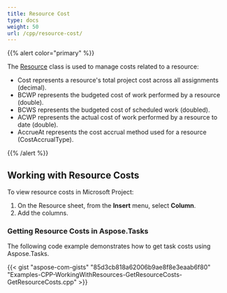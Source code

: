 ```yaml
---
title: Resource Cost
type: docs
weight: 50
url: /cpp/resource-cost/
---
```


{{% alert color="primary" %}} 

The [Resource](https://apireference.aspose.com/tasks/cpp/class/aspose.tasks.resource) class is used to manage costs related to a resource:

- Cost represents a resource's total project cost across all assignments (decimal).
- BCWP represents the budgeted cost of work performed by a resource (double).
- BCWS represents the budgeted cost of scheduled work (doubled).
- ACWP represents the actual cost of work performed by a resource to date (double).
- AccrueAt represents the cost accrual method used for a resource (CostAccrualType).

{{% /alert %}} 
## **Working with Resource Costs**
To view resource costs in Microsoft Project:

1. On the Resource sheet, from the **Insert** menu, select **Column**.
2. Add the columns.
### **Getting Resource Costs in Aspose.Tasks**
The following code example demonstrates how to get task costs using Aspose.Tasks.

{{< gist "aspose-com-gists" "85d3cb818a62006b9ae8f8e3eaab6f80" "Examples-CPP-WorkingWithResources-GetResourceCosts-GetResourceCosts.cpp" >}}

